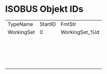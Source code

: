 # ISOBUS Objekt IDs

<table><tbody><tr><td>TypeName</td><td>StartID</td><td>FmtStr</td></tr><tr><td>WorkingSet</td><td>0</td><td>WorkingSet_%ld</td></tr><tr><td>&nbsp;</td><td>&nbsp;</td><td>&nbsp;</td></tr><tr><td>&nbsp;</td><td>&nbsp;</td><td>&nbsp;</td></tr><tr><td>&nbsp;</td><td>&nbsp;</td><td>&nbsp;</td></tr><tr><td>&nbsp;</td><td>&nbsp;</td><td>&nbsp;</td></tr></tbody></table>
